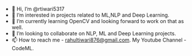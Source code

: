- 👋 Hi, I’m @rtiwari5317
- 👀 I’m interested in projects related to ML,NLP and Deep Learning.
- 🌱 I’m currently learning OpenCV and looking forward to work on that as well.
- 💞️ I’m looking to collaborate on NLP, ML and Deep Learning projects.
- 📫 How to reach me - rahultiwari876@gmail.com. My Youtube Channel - CodeML.

<!---
rtiwari5317/rtiwari5317 is a ✨ special ✨ repository because its `README.md` (this file) appears on your GitHub profile.
You can click the Preview link to take a look at your changes.
--->
